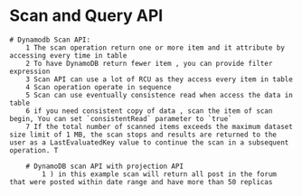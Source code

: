 # Scan and Query API

    # Dynamodb Scan API:
        1 The scan operation return one or more item and it attribute by accessing every time in table
        2 To have DynamoDB return fewer item , you can provide filter expression
        3 Scan API can use a lot of RCU as they access every item in table
        4 Scan operation operate in sequence 
        5 Scan can use eventually consistence read when access the data in table
        6 if you need consistent copy of data , scan the item of scan begin, You can set `consistentRead` parameter to `true`
        7 If the total number of scanned items exceeds the maximum dataset size limit of 1 MB, the scan stops and results are returned to the user as a LastEvaluatedKey value to continue the scan in a subsequent operation. T

        # DynamoDB scan API with projection API
            1 ) in this example scan will return all post in the forum that were posted within date range and have more than 50 replicas
             